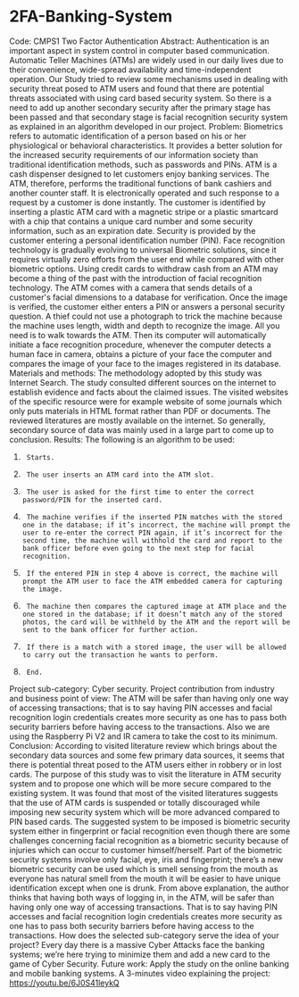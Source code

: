 # 2FA-Banking-System
Code: CMPS1
Two Factor Authentication 
Abstract:
Authentication is an important aspect in system control in computer based communication. Automatic Teller Machines (ATMs) are widely used in our daily lives due to their convenience, wide-spread availability and time-independent operation. Our Study tried to review some mechanisms used in dealing with security threat posed to ATM users and found that there are potential threats associated with using card based security system. So there is a need to add up another secondary security after the primary stage has been passed and that secondary stage is facial recognition security system as explained in an algorithm developed in our project.
Problem:
Biometrics refers to automatic identification of a person based on his or her physiological or behavioral characteristics. It provides a better solution for the increased security requirements of our information society than traditional identification methods, such as passwords and PINs. ATM is a cash dispenser designed to let customers enjoy banking services. The ATM, therefore, performs the traditional functions of bank cashiers and another counter staff. It is electronically operated and such response to a request by a customer is done instantly. The customer is identified by inserting a plastic ATM card with a magnetic stripe or a plastic smartcard with a chip that contains a unique card number and some security information, such as an expiration date. Security is provided by the customer entering a personal identification number (PIN). Face recognition technology is gradually evolving to universal Biometric solutions, since it requires virtually zero efforts from the user end while compared with other biometric options. Using credit cards to withdraw cash from an ATM may become a thing of the past with the introduction of facial recognition technology. The ATM comes with a camera that sends details of a customer's facial dimensions to a database for verification. Once the image is verified, the customer either enters a PIN or answers a personal security question. A thief could not use a photograph to trick the machine because the machine uses length, width and depth to recognize the image. All you need is to walk towards the ATM. Then its computer will automatically initiate a face recognition procedure, whenever the computer detects a human face in camera, obtains a picture of your face the computer and compares the image of your face to the images registered in its database.
Materials and methods:
The methodology adopted by this study was Internet Search. The study consulted different sources on the internet to establish evidence and facts about the claimed issues. The visited websites of the specific resource were for example website of some journals which only puts materials in HTML format rather than PDF or documents. The reviewed literatures are mostly available on the internet. So generally, secondary source of data was mainly used in a large part to come up to conclusion.
Results:
The following is an algorithm to be used:
1.	    Starts.
2.	    The user inserts an ATM card into the ATM slot.
3.	    The user is asked for the first time to enter the correct password/PIN for the inserted card.
4.	    The machine verifies if the inserted PIN matches with the stored one in the database; if it’s incorrect, the machine will prompt the user to re-enter the correct PIN again, if it’s incorrect for the second time, the machine will withhold the card and report to the bank officer before even going to the next step for facial recognition.
5.	    If the entered PIN in step 4 above is correct, the machine will prompt the ATM user to face the ATM embedded camera for capturing the image.
6.	    The machine then compares the captured image at ATM place and the one stored in the database; if it doesn’t match any of the stored photos, the card will be withheld by the ATM and the report will be sent to the bank officer for further action.
7.	    If there is a match with a stored image, the user will be allowed to carry out the transaction he wants to perform.
8.	    End.
Project sub-category:
Cyber security.
Project contribution from industry and business point of view:
The ATM will be safer than having only one way of accessing transactions; that is to say having PIN accesses and facial recognition login credentials creates more security as one has to pass both security barriers before having access to the transactions. Also we are using the Raspberry Pi V2 and IR camera to take the cost to its minimum.
Conclusion:
According to visited literature review which brings about the secondary data sources and some few primary data sources, it seems that there is potential threat posed to the ATM users either in robbery or in lost cards. The purpose of this study was to visit the literature in ATM security system and to propose one which will be more secure compared to the existing system. It was found that most of the visited literatures suggests that the use of ATM cards is suspended or totally discouraged while imposing new security system which will be more advanced compared to PIN based cards. The suggested system to be imposed is biometric security system either in fingerprint or facial recognition even though there are some challenges concerning facial recognition as a biometric security because of injuries which can occur to customer himself/herself. Part of the biometric security systems involve only facial, eye, iris and fingerprint; there’s a new biometric security can be used which is smell sensing from the mouth as everyone has natural smell from the mouth it will be easier to have unique identification except when one is drunk. From above explanation, the author thinks that having both ways of logging in, in the ATM, will be safer than having only one way of accessing transactions. That is to say having PIN accesses and facial recognition login credentials creates more security as one has to pass both security barriers before having access to the transactions.
How does the selected sub-category serve the idea of your project?
Every day there is a massive Cyber Attacks face the banking systems; we’re here trying to minimize them and add a new card to the game of Cyber Security.
Future work:
Apply the study on the online banking and mobile banking systems.
A 3-minutes video explaining the project:
https://youtu.be/6J0S41leykQ


